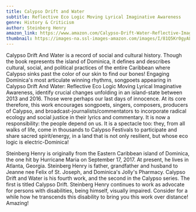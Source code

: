 ```yaml
---
title: Calypso Drift and Water
subtitle: Reflective Eco Logic Moving Lyrical Imaginative Awareness
genre: History & Criticism
author: Steinberg Henry
amazon_link: https://www.amazon.com/Calypso-Drift-Water-Reflective-Imaginative/dp/1648950655/ref=sr_1_1?crid=19UGKJB9LMMFL&keywords=9781648950650&qid=1643381710&sprefix=9781648950650%2Caps%2C507&sr=8-1
thumbnail: https://images-na.ssl-images-amazon.com/images/I/81Q5Kr0gyAL.jpg
---
```

Calypso Drift And Water is a record of social and cultural history. Though the book represents the island of Dominica, it defines and describes cultural, social, and political practices of the entire Caribbean where Calypso sinks past the color of our skin to find our bones! Engaging Dominica's most articulate winning rhythms, songpoets appearing in Calypso Drift And Water: Reflective Eco Logic Moving Lyrical Imaginative Awareness, identify crucial changes unfolding in an island-state between 2013 and 2016. Those were perhaps our last days of innocence. At its core therefore, this work encourages songpoets, singers, composers, producers of Calypso, and broadcast-journalists/commentators to incorporate radical ecology and social justice in their lyrics and commentary. It is now a responsibility: the people depend on us. It is a spectacle too: they, from all walks of life, come in thousands to Calypso Festivals to participate and share sacred spirit/energy, in a land that is not only resilient, but whose eco logic is electric-Dominica!

Steinberg Henry is originally from the Eastern Caribbean island of Dominica, the one hit by Hurricane Maria on September 17, 2017. At present, he lives in Atlanta, Georgia. Steinberg Henry is father, grandfather and husband to Jeanne nee Felix of St. Joseph, and Dominica's Jolly's Pharmacy. Calypso Drift and Water is his fourth work, and the second in the Calypso series. The first is titled Calypso Drift. Steinberg Henry continues to work as advocate for persons with disabilities, being himself, visually impaired. Consider for a while how he transcends this disability to bring you this work over distance! Amazing!